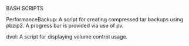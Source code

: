 BASH SCRIPTS

PerformanceBackup:
A script for creating compressed tar backups using pbzip2. A progress bar is provided via use of pv.

dvol:
A script for displaying volume control usage.
